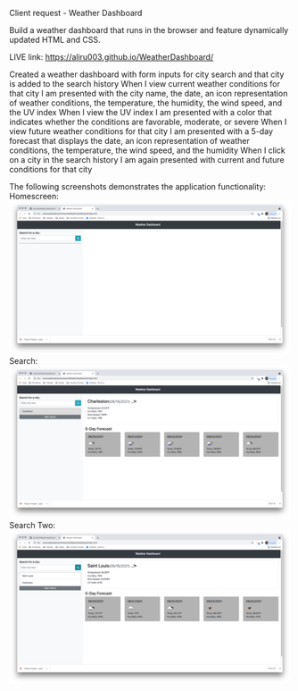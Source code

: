 Client request - Weather Dashboard

Build a weather dashboard that runs in the browser and feature dynamically updated HTML and CSS.

LIVE link: https://aliru003.github.io/WeatherDashboard/

Created a weather dashboard with form inputs for city search and that city is added to the search history
When I view current weather conditions for that city I am presented with the city name, the date, an icon representation of weather conditions, the temperature, the humidity, the wind speed, and the UV index
When I view the UV index I am presented with a color that indicates whether the conditions are favorable, moderate, or severe
When I view future weather conditions for that city I am presented with a 5-day forecast that displays the date, an icon representation of weather conditions, the temperature, the wind speed, and the humidity
When I click on a city in the search history I am again presented with current and future conditions for that city

The following screenshots demonstrates the application functionality:
Homescreen:
![WeatherDashboard](./assets/images/Homescreen.png)
Search:
![WeatherDashboard](./assets/images/Search.png)
Search Two:
![WeatherDashboard](./assets/images/SearchTwo.png)
